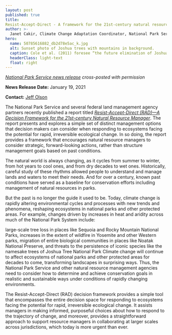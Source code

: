 ```yaml
---
layout: post
published: true
title: 
Resist-Accept-Direct - A framework for the 21st-century natural resource manager
author: >-
  Janet Cakir, Climate Change Adaptation Coordinator, National Park Service
hero:
  name: 50785616882_db2d78e5ac_k.jpg
  alt: Sunset photo of Joshua trees with mountains in background.
  caption: Cole et al. (2011) foresee “the future elimination of Joshua tree throughout most of the southern portions of its current range,” thus invalidating a past premise of            stability of the Joshua tree as a climax species. Photo by NPS / Emily Hassell.
  headerClass: light-text
  float: right
---
```

_[National Park Service news release](https://www.nps.gov/subjects/climatechange/radframework.htm) cross-posted with permission_

**News Release Date:** January 19, 2021

**Contact:** [Jeff Olson](https://www.nps.gov/common/utilities/sendmail/sendemail.cfm?o=4180DDBD8FD6B6839BB700A0F737A5BD55D341804A&r=/subjects/climatechange/radframework.htm)

The National Park Service and several federal land management agency partners recently published a report titled [_Resist-Accept-Direct (RAD)—A Decision Framework for the 21st-century Natural Resource Manager_](https://irma.nps.gov/DataStore/DownloadFile/654543). The report presents and explores a simple set of distinct management options that decision makers can consider when responding to ecosystems facing the potential for rapid, irreversible ecological change. In so doing, the report provides a framework that encourages natural resource managers to consider strategic, forward-looking actions, rather than structure management goals based on past conditions.<!--more-->

The natural world is always changing, as it cycles from summer to winter, from hot years to cool ones, and from dry decades to wet ones. Historically, careful study of these rhythms allowed people to understand and manage lands and waters to meet their needs. And for over a century, known past conditions have served as a baseline for conservation efforts including management of natural resources in parks.

But the past is no longer the guide it used to be. Today, climate change is rapidly altering environmental cycles and processes with new trends and phenomena, reshaping ecosystems in national parks and other protected areas. For example, changes driven by increases in heat and aridity across much of the National Park System include:

large-scale tree loss in places like Sequoia and Rocky Mountain National Parks,
increases in the extent of wildfire in Yosemite and other Western parks,
migration of entire biological communities in places like Noatak National Preserve, and
threats to the persistence of iconic species like the namesake trees of Joshua Tree National Park
Climate change will continue to affect ecosystems of national parks and other protected areas for decades to come, transforming landscapes in surprising ways. Thus, the National Park Service and other natural resource management agencies need to consider how to determine and achieve conservation goals in realistic and sustainable ways under conditions of rapidly changing environments.

The Resist-Accept-Direct (RAD) decision framework provides a simple tool that encompasses the entire decision space for responding to ecosystems facing the potential for rapid, irreversible ecological change. It assists managers in making informed, purposeful choices about how to respond to the trajectory of change, and moreover, provides a straightforward approach to support resource managers in collaborating at larger scales across jurisdictions, which today is more urgent than ever.
